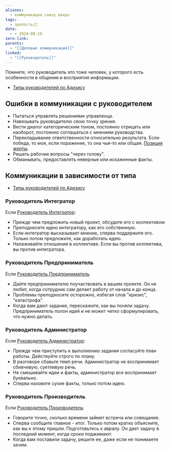 ```yaml
---
aliases:
  - коммуникация снизу вверх
tags:
  - зрелость/🌱
date:
  - - 2024-08-10
zero-link: 
parents:
  - "[[Деловые коммуникации]]"
linked:
  - "[[Руководитель]]"
---
```

Помните, что руководитель это тоже человек, у которого есть особенности в общении и восприятия информации.

- [Типы руководителей по Адизису](Типы%20руководителей%20по%20Адизису.md)
## Ошибки в коммуникации с руководителем
- Пытаться управлять решениями управленца.
- Навязывать руководителю свою точку зрения.
- Вести диалог категорическим тоном, постоянно отрицать или наоборот, постоянно соглашаться с мнением руководства.
- Перекладывание ответственности относительно результата. Если победа, то моя, если поражение, то она чья-то или общая. [Позиция жерты](Позиция%20жерты.md).
- Решать рабочие вопросы "через голову".
- Обманывать, предоставлять неверные или искаженные факты.

## Коммуникации в зависимости от типа
- [Типы руководителей по Адизису](Типы%20руководителей%20по%20Адизису.md)

### Руководитель Интегратор
Если [Руководитель Интегратор](Руководитель%20Интегратор.md):
- Прежде чем предложить новый проект, обсудите его с коллективом
- Преподнесите идею интегратору, как его собственную.
- Если интегратор высказывает мнение, сперва поддержите его. Только потом предложите, как доработать идею.
- Налаживайте отношения в коллективе. Если вы против коллектива, вы против интегратора.
### Руководитель Предприниматель
Если [Руководитель Предприниматель](Руководитель%20Предприниматель.md)
- Дайте предпринимателю поучаствовать в вашем проекте. Он не любит, когда сотрудник сам делает работу от начала и до конца.
- Проблемы преподносите осторожно, избегая слов "кризис", "катастрофа".
- Когда вам дают задание, перескажите, как вы поняли задачу. Предприниматель полон идей и не может четко сформулировать, что нужно делать.

### Руководитель Администратор
Если [Руководитель Администратор](Руководитель%20Администратор.md):
- Прежде чем приступить к выполнению задания согласуйте план работы. Действуйте строго по плану.
- В разговоре сбавьте темп речи. Администратор не воспринимает сбивчивую, суетливую речь.
- Не смешивайте идеи и факты, администратор все воспринимает буквально.
- Сперва назовите сухие факты, только потом идею.
### Руководитель Производитель
Если [Руководитель Производитель](Руководитель%20Производитель.md):
- Говорите точно, сколько времени займет встреча или совещание.
- Сперва сообщите главное - итог. Только потом кратко объясните, как вы к этому пришли. Подготовьтесь к авралу. Он дает задачу в последний момент, когда сроки поджимают.
- Когда вам поставили задачу, решите ее, даже если не понимаете зачем.